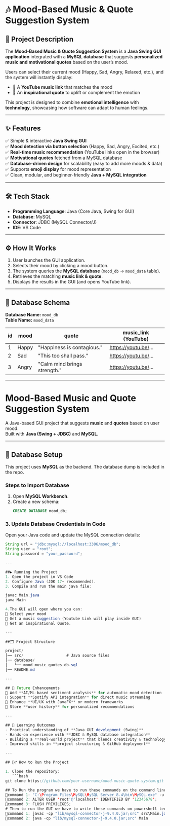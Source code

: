 # 🎶 Mood-Based Music & Quote Suggestion System  

## 📌 Project Description  
The **Mood-Based Music & Quote Suggestion System** is a **Java Swing GUI application** integrated with a **MySQL database** that suggests **personalized music and motivational quotes** based on the user’s mood.  

Users can select their current mood (Happy, Sad, Angry, Relaxed, etc.), and the system will instantly display:  
- 🎵 A **YouTube music link** that matches the mood  
- 💬 An **inspirational quote** to uplift or complement the emotion  

This project is designed to combine **emotional intelligence** with **technology**, showcasing how software can adapt to human feelings.  

---

## ✨ Features  
✅ Simple & interactive **Java Swing GUI**  
✅ **Mood detection via button selection** (Happy, Sad, Angry, Excited, etc.)  
✅ **Real-time music recommendation** (YouTube links open in the browser)  
✅ **Motivational quotes** fetched from a MySQL database  
✅ **Database-driven design** for scalability (easy to add more moods & data)  
✅ Supports **emoji display** for mood representation  
✅ Clean, modular, and beginner-friendly **Java + MySQL integration**  

---

## 🛠️ Tech Stack  
- **Programming Language**: Java (Core Java, Swing for GUI)  
- **Database**: MySQL  
- **Connector**: JDBC (MySQL Connector/J)  
- **IDE**: VS Code  

---

## ⚙️ How It Works  
1. User launches the GUI application.  
2. Selects their mood by clicking a mood button.  
3. The system queries the **MySQL database** (`mood_db` → `mood_data` table).  
4. Retrieves the matching **music link & quote**.  
5. Displays the results in the GUI (and opens YouTube link).  

---

## 📂 Database Schema  

**Database Name:** `mood_db`  
**Table Name:** `mood_data`  

| id  | mood   | quote                         | music_link (YouTube)              |
|-----|--------|-------------------------------|-----------------------------------|
| 1   | Happy  | "Happiness is contagious."   | https://youtu.be/...              |
| 2   | Sad    | "This too shall pass."       | https://youtu.be/...              |
| 3   | Angry  | "Calm mind brings strength." | https://youtu.be/...              |

---
# Mood-Based Music and Quote Suggestion System

A Java-based GUI project that suggests **music** and **quotes** based on user mood.  
Built with **Java (Swing + JDBC)** and **MySQL**.

---

## 📂 Database Setup

This project uses **MySQL** as the backend. The database dump is included in the repo.

### Steps to Import Database
1. Open **MySQL Workbench**.
2. Create a new schema:
   ```sql
   CREATE DATABASE mood_db;

### 3. Update Database Credentials in Code
Open your Java code and update the MySQL connection details:
```java
String url = "jdbc:mysql://localhost:3306/mood_db";
String user = "root";
String password = "your_password";

---

##▶️ Running the Project
1. Open the project in VS Code
2. Configure Java (JDK 17+ recommended).
3. Compile and run the main java file:

javac Main.java
java Main

4.The GUI will open where you can:
🔹 Select your mood
🔹 Get a music suggestion (Youtube Link will play inside GUI)
🔹 Get an inspirational Quote.

---

##🗂 Project Structure

project/
│── src/                   # Java source files
│── database/
│   └── mood_music_quotes_db.sql
│── README.md

---

## 🚀 Future Enhancements  
🔹 Add **AI/ML-based sentiment analysis** for automatic mood detection  
🔹 Support **Spotify API integration** for direct music streaming  
🔹 Enhance **UI/UX with JavaFX** or modern frameworks  
🔹 Store **user history** for personalized recommendations  

---

## 📖 Learning Outcomes  
- Practical understanding of **Java GUI development (Swing)**  
- Hands-on experience with **JDBC & MySQL database integration**  
- Building a **real-world project** that blends creativity & technology  
- Improved skills in **project structuring & GitHub deployment**  

---

## 🏃‍♂️ How to Run the Project  

1. Clone the repository:  
   ```bash
git clone https://github.com/your-username/mood-music-quote-system.git 

## To Run the program we have to run these commands on the command line client to access the database so that the GUI gets connected with the database.
🔹command 1: "C:\Program Files\MySQL\MySQL Server 8.4\bin\MySQL.exe" -u root -p
🔹command 2: ALTER USER 'root'@'localhost' IDENTIFIED BY '12345678';
🔹command 3: FLUSH PRIVILEGES;
# Then to run the GUI we have to write these commands on powershell terminal
🔹command 1: javac -cp "lib/mysql-connector-j-9.4.0.jar;src" src\Main.java src\database\DatabaseManager.java src\gui\MoodSuggesterApp.java
🔹command 2: java -cp "lib/mysql-connector-j-9.4.0.jar;src" Main
